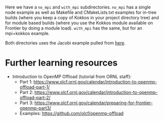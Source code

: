 Here we have a `no_mpi` and `with_mpi` subdirectories. `no_mpi` has a single node example as well as 
Makefile and CMakeLists.txt examples for in-tree builds (where you keep a copy of Kokkos in your
project directory tree) and for module based builds (where you use the Kokkos module available
on Frontier by doing a module load). `with_mpi` has the same, but for an mpi+kokkos example.

Both directories uses the Jacobi example pulled from [here](https://github.com/olcf/openmp-offload/tree/master/C/6-openmp-combined). 

# Further learning resources

- Introduction to OpenMP Offload (tutorial from ORNL staff):
  - Part 1: https://www.olcf.ornl.gov/calendar/introduction-to-openmp-offload-part-1/
  - Part 2: https://www.olcf.ornl.gov/calendar/introduction-to-openmp-offload-part-2/
  - Part 3: https://www.olcf.ornl.gov/calendar/preparing-for-frontier-openmp-part3/
  - Examples: https://github.com/olcf/openmp-offload
